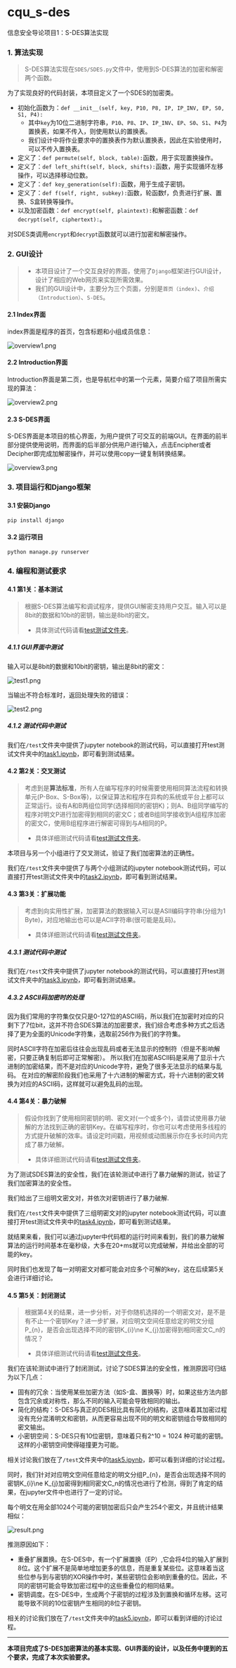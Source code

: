 # cqu_s-des
信息安全导论项目1：S-DES算法实现

### 1. 算法实现

> S-DES算法实现在`SDES/SDES.py`文件中，使用到S-DES算法的加密和解密两个函数。 

为了实现良好的代码封装，本项目定义了一个SDES的加密类。

- 初始化函数为：`def __init__(self, key, P10, P8, IP, IP_INV, EP, S0, S1, P4):`
  - 其中`key`为10位二进制字符串，`P10`、`P8`、`IP`、`IP_INV`、`EP`、`S0`、`S1`、`P4`为置换表，如果不传入，则使用默认的置换表。
  - 我们设计中将作业要求中的置换表作为默认置换表，因此在实验使用时，可以不传入置换表。
- 定义了：`def permute(self, block, table):`函数，用于实现置换操作。
- 定义了：`def left_shift(self, block, shifts):`函数，用于实现循环左移操作，可以选择移动位数。
- 定义了：`def key_generation(self):`函数，用于生成子密钥。
- 定义了：`def f(self, right, subkey):`函数，轮函数f，负责进行扩展、置换、S盒转换等操作。
- 以及加密函数：`def encrypt(self, plaintext):`和解密函数：`def decrypt(self, ciphertext):`。 

对SDES类调用`encrypt`和`decrypt`函数就可以进行加密和解密操作。

### 2. GUI设计
> - 本项目设计了一个交互良好的界面，使用了`Django`框架进行GUI设计，设计了相应的Web网页来实现所需效果。
> - 我们的GUI设计中，主要分为三个页面，分别是`首页（index)`、`介绍（Introduction）`、`S-DES`。

#### 2.1 Index界面

index界面是程序的首页，包含标题和小组成员信息：

![overview1.png](pic/overview1.png)

#### 2.2 Introduction界面

Introduction界面是第二页，也是导航栏中的第一个元素，简要介绍了项目所需实现的算法：

![overview2.png](pic/overview2.png)

#### 2.3 S-DES界面

S-DES界面是本项目的核心界面，为用户提供了可交互的前端GUI。在界面的前半部分提供使用说明，而界面的后半部分供用户进行输入，点击Encipher或者Decipher即完成加解密操作，并可以使用copy一键复制转换结果。

![overview3.png](pic/overview3.png)

### 3. 项目运行和Django框架

#### 3.1 安装Django

```shell
pip install django
```

#### 3.2 运行项目

```shell
python manage.py runserver
```

### 4. 编程和测试要求

#### 4.1 第1关：基本测试

> 根据S-DES算法编写和调试程序，提供GUI解密支持用户交互。输入可以是8bit的数据和10bit的密钥，输出是8bit的密文。
> - 具体测试代码请看[test测试文件夹](https://github.com/Zhengupp/cqu_s-des/tree/6473241ec550878a28bed1f759f1b2dbbd9ebd03/test)。

##### 4.1.1 GUI界面中测试

输入可以是8bit的数据和10bit的密钥，输出是8bit的密文：

![test1.png](pic/test1.png)

当输出不符合标准时，返回处理失败的错误：

![test2.png](pic/test2.png)

##### 4.1.2 测试代码中测试

我们在`/test`文件夹中提供了jupyter notebook的测试代码，可以直接打开test测试文件夹中的[task1.ipynb](https://github.com/Zhengupp/cqu_s-des/blob/6473241ec550878a28bed1f759f1b2dbbd9ebd03/test/task1.ipynb)，即可看到测试结果。

#### 4.2 第2关：交叉测试

> 考虑到是**算法标准**，所有人在编写程序的时候需要使用相同算法流程和转换单元(P-Box、S-Box等)，以保证算法和程序在异构的系统或平台上都可以正常运行。设有A和B两组位同学(选择相同的密钥K)；则A、B组同学编写的程序对明文P进行加密得到相同的密文C；或者B组同学接收到A组程序加密的密文C，使用B组程序进行解密可得到与A相同的P。
> - 具体详细测试代码请看[test测试文件夹](https://github.com/Zhengupp/cqu_s-des/tree/6473241ec550878a28bed1f759f1b2dbbd9ebd03/test)。

本项目与另一个小组进行了交叉测试，验证了我们加密算法的正确性。

我们在`/test`文件夹中提供了与两个小组测试的jupyter notebook测试代码，可以直接打开test测试文件夹中的[task2.ipynb](https://github.com/Zhengupp/cqu_s-des/blob/6473241ec550878a28bed1f759f1b2dbbd9ebd03/test/task2.ipynb)，即可看到测试结果。

#### 4.3 第3关：扩展功能

> 考虑到向实用性扩展，加密算法的数据输入可以是ASII编码字符串(分组为1 Byte)，对应地输出也可以是ACII字符串(很可能是乱码)。
> - 具体详细测试代码请看[test测试文件夹](https://github.com/Zhengupp/cqu_s-des/tree/6473241ec550878a28bed1f759f1b2dbbd9ebd03/test)。

##### 4.3.1 测试代码中测试

我们在`/test`文件夹中提供了jupyter notebook的测试代码，可以直接打开test测试文件夹中的[task3.ipynb](https://github.com/Zhengupp/cqu_s-des/blob/6473241ec550878a28bed1f759f1b2dbbd9ebd03/test/task3.ipynb)，即可看到测试结果。

##### 4.3.2 ASCII码加密时的处理

因为我们常用的字符集仅仅只是0-127位的ASCII码，所以我们在加密时对应的只剩下了7位bit，这并不符合SDES算法的加密要求，我们综合考虑多种方式之后选择了更为全面的Unicode字符集，选取前256作为我们的字符集。

同时ASCII字符在加密后往往会出现乱码或者无法显示的控制符（但是不影响解密，只要正确复制后即可正常解密）。
所以我们在加密ASCII码是采用了显示十六进制的加密结果，而不是对应的Unicode字符，避免了很多无法显示的结果与乱码。
在对应的解密阶段我们也采用了十六进制的解密方式，将十六进制的密文转换为对应的ASCII码，这样就可以避免乱码的出现。

#### 4.4 第4关：暴力破解

> 假设你找到了使用相同密钥的明、密文对(一个或多个)，请尝试使用暴力破解的方法找到正确的密钥Key。在编写程序时，你也可以考虑使用多线程的方式提升破解的效率。请设定时间戳，用视频或动图展示你在多长时间内完成了暴力破解。
> - 具体详细测试代码请看[test测试文件夹](https://github.com/Zhengupp/cqu_s-des/tree/6473241ec550878a28bed1f759f1b2dbbd9ebd03/test)。

为了测试SDES算法的安全性，我们在该轮测试中进行了暴力破解的测试，验证了我们加密算法的安全性。

我们给出了三组明文密文对，并依次对密钥进行了暴力破解.

我们在`/test`文件夹中提供了三组明密文对的jupyter notebook测试代码，可以直接打开test测试文件夹中的[task4.ipynb](https://github.com/Zhengupp/cqu_s-des/blob/6473241ec550878a28bed1f759f1b2dbbd9ebd03/test/task4.ipynb)，即可看到测试结果。

就结果来看，我们可以通过jupyter中代码框的运行时间来看到，我们的暴力破解算法的运行时间基本在毫秒级，大多在20+ms就可以完成破解，并给出全部的可能的key。

同时我们也发现了每一对明密文对都可能会对应多个可解的key，这在后续第5关会进行详细讨论。

#### 4.5 第5关：封闭测试

>  根据第4关的结果，进一步分析，对于你随机选择的一个明密文对，是不是有不止一个密钥Key？进一步扩展，对应明文空间任意给定的明文分组P_{n}，是否会出现选择不同的密钥K_{i}\ne K_{j}加密得到相同密文C_n的情况？
> - 具体详细测试代码请看[test测试文件夹](https://github.com/Zhengupp/cqu_s-des/tree/6473241ec550878a28bed1f759f1b2dbbd9ebd03/test)。

我们在该轮测试中进行了封闭测试，讨论了SDES算法的安全性，推测原因可归结为以下几点：

- 固有的冗余：当使用某些加密方法（如S-盒、置换等）时，如果这些方法内部包含冗余或对称性，那么不同的输入可能会导致相同的输出。 
- 简化的结构：S-DES与真正的DES相比具有简化的结构，这意味着其加密过程没有充分混淆明文和密钥，从而更容易出现不同的明文和密钥组合导致相同的密文输出。 
- 小密钥空间：S-DES只有10位密钥，意味着只有2^10 = 1024 种可能的密钥。这样的小密钥空间使得碰撞更为可能。

相关讨论我们放在了`/test`文件夹中的[task5.ipynb](https://github.com/Zhengupp/cqu_s-des/blob/6473241ec550878a28bed1f759f1b2dbbd9ebd03/test/task5.ipynb)，即可以看到详细的讨论过程。

同时，我们针对对应明文空间任意给定的明文分组P_{n}，是否会出现选择不同的密钥K_{i}\ne K_{j}加密得到相同密文C_n的情况也进行了检测，得到了肯定的结果，在jupyter文件中也进行了一定的讨论。

每个明文在用全部1024个可能的密钥加密后只会产生254个密文，并且统计结果相似：

![result.png](pic/result.png)

推测原因如下：

- 重叠扩展置换。在S-DES中，有一个扩展置换（EP）,它会将4位的输入扩展到8位。这个扩展不是简单地增加更多的信息，而是重复某些位。这意味着当这些位参与到与密钥的XOR操作中时，某些密钥位会影响到重叠的位。因此，不同的密钥可能会导致加密过程中的这些重叠位的相同结果。 
- 密钥调度。在S-DES中，生成两个子密钥的过程涉及到置换和循环左移。这可能导致不同的10位密钥产生相同的8位子密钥。

相关的讨论我们放在了`/test`文件夹中的[task5.ipynb](https://github.com/Zhengupp/cqu_s-des/blob/6473241ec550878a28bed1f759f1b2dbbd9ebd03/test/task5.ipynb)，即可以看到详细的讨论过程。

---
**本项目完成了S-DES加密算法的基本实现、GUI界面的设计，以及任务中提到的五个要求，完成了本次实验要求。**
